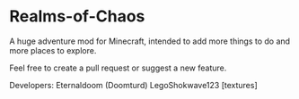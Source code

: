 Realms-of-Chaos
===============

A huge adventure mod for Minecraft, intended to add more things to do and more places to explore.

Feel free to create a pull request or suggest a new feature.

Developers:
Eternaldoom (Doomturd)
LegoShokwave123 [textures]
